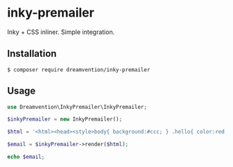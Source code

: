 # inky-premailer
Inky + CSS inliner. Simple integration. 



## Installation

```
$ composer require dreamvention/inky-premailer
```

## Usage

```php
use Dreamvention\InkyPremailer\InkyPremailer;

$inkyPremailer = new InkyPremailer();

$html = '<html><head><style>body{ background:#ccc; } .hello{ color:red; }</style></head><body><div class="hello">Hello World</div></body></html>';

$email = $inkyPremailer->render($html);

echo $email;
```


